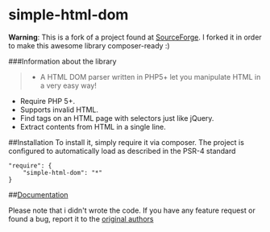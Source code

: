 # simple-html-dom
**Warning**: This is a fork of a project found at [SourceForge](http://simplehtmldom.sourceforge.net). I forked it in order to make this awesome library composer-ready :)

###Information about the library
> * A HTML DOM parser written in PHP5+ let you manipulate HTML in a very easy way!
* Require PHP 5+.
* Supports invalid HTML.
* Find tags on an HTML page with selectors just like jQuery.
* Extract contents from HTML in a single line.

##Installation
To install it, simply require it via composer. The project is configured to automatically load as described in the PSR-4 standard

```
"require": {
	"simple-html-dom": "*"
}
```

##[Documentation](http://simplehtmldom.sourceforge.net/manual.htm)

Please note that i didn't wrote the code. If you have any feature request or found a bug, report it to the [original authors](http://sourceforge.net/p/simplehtmldom/_list/tickets)